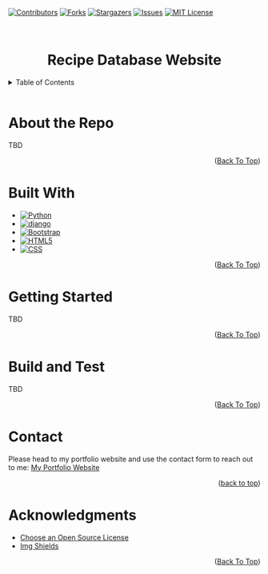<!--Helps with compatibility of the back to top link-->
<a id="readme-top"></a>

<!--PROJECT SHIELDS-->
[![Contributors][contributors-shield]][contributors-url]
[![Forks][forks-shield]][forks-url]
[![Stargazers][stars-shield]][stars-url]
[![Issues][issues-shield]][issues-url]
[![MIT License][license-shield]][license-url]

<!-- Project Title -->
<br>
<div>
    <h1 style="text-align:center">Recipe Database Website</h1>
</div>

<!-- Table of Contents -->
<details>
    <summary>Table of Contents</summary>
    <ol>
        <li><a href="#about-the-repo">About The Repo</a></li>
        <li><a href="#built-with">Built With</a></li>
        <li><a href="#getting-started">Getting Started</a></li>
        <li><a href="#build-and-test">Build And Test</a></li>
        <li><a href="#contact">Contact</a></li>
        <li><a href="#acknowledgments">Acknowledgments</a></li>
    </ol>
</details>
<br>

# About the Repo
TBD

<p style="text-align:right">(<a href="#readme-top">Back To Top</a>)</p>

# Built With
* [![Python][python-shield]][python-url]
* [![django][django-shield]][django-url]
* [![Bootstrap][bootstrap-shield]][bootstrap-url]
* [![HTML5][html-shield]][html-url]
* [![CSS][css-shield]][css-url]
<!--* [![JavaScript][javascript-shield]][javascript-url]-->

<p style="text-align:right">(<a href="#readme-top">Back To Top</a>)</p>

# Getting Started
TBD

<p style="text-align:right">(<a href="#readme-top">Back To Top</a>)</p>

# Build and Test
TBD

<p style="text-align:right">(<a href="#readme-top">Back To Top</a>)</p>

<!-- Contact -->
# Contact
Please head to my portfolio website and use the contact form to reach out to me:
[My Portfolio Website][portfolio-url]

<p style="text-align:right">(<a href="#readme-top">back to top</a>)</p>

<!-- ACKNOWLEDGMENTS -->
# Acknowledgments

* [Choose an Open Source License](https://choosealicense.com)
* [Img Shields](https://shields.io)

<p style="text-align:right">(<a href="#readme-top">Back To Top</a>)</p>

<!-- MARKDOWN LINKS & IMAGES -->
[contributors-shield]: https://img.shields.io/github/contributors/ColorlessSaber/recipe-database-website.svg?style=for-the-badge
[contributors-url]: https://github.com/ColorlessSaber/recipe-database-website/graphs/contributors
[forks-shield]: https://img.shields.io/github/forks/ColorlessSaber/recipe-database-website.svg?style=for-the-badge
[forks-url]: https://github.com/ColorlessSaber/recipe-database-website/network/members
[stars-shield]: https://img.shields.io/github/stars/ColorlessSaber/recipe-database-website.svg?style=for-the-badge
[stars-url]: https://github.com/ColorlessSaber/recipe-database-website/stargazers
[issues-shield]: https://img.shields.io/github/issues/ColorlessSaber/recipe-database-website.svg?style=for-the-badge
[issues-url]: https://github.com/ColorlessSaber/recipe-database-website/issues
[license-shield]: https://img.shields.io/github/license/ColorlessSaber/recipe-database-website.svg?style=for-the-badge
[license-url]: https://github.com/ColorlessSaber/recipe-database-website/blob/main/LICENSE

[javascript-shield]: https://img.shields.io/badge/JavaScript-F7DF1E?style=for-the-badge&logo=javascript&logoColor=black
[javascript-url]: https://developer.mozilla.org/en-US/docs/Web/JavaScript
[html-shield]: https://img.shields.io/badge/HTML5-E34F26?style=for-the-badge&logo=html5&logoColor=white
[html-url]: https://html.spec.whatwg.org/multipage/
[css-shield]: https://img.shields.io/badge/CSS-663399?style=for-the-badge&logo=css&logoColor=white
[css-url]: https://www.w3.org/Style/CSS/Overview.en.html
[python-shield]: https://img.shields.io/badge/Python-3776AB?style=for-the-badge&logo=python&logoColor=white
[python-url]: https://www.python.org
[django-shield]: https://img.shields.io/badge/Django-092E20?style=for-the-badge&logo=django&logoColor=white
[django-url]: https://www.djangoproject.com/
[bootstrap-shield]: https://img.shields.io/badge/Bootstrap-563D7C?style=for-the-badge&logo=bootstrap&logoColor=white
[bootstrap-url]: https://getbootstrap.com

[portfolio-url]: https://colorlesssaber.github.io/